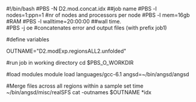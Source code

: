 #!/bin/bash
#PBS -N D2.mod.concat.idx  ##job name
#PBS -l nodes=1:ppn=1  #nr of nodes and processors per node
#PBS -l mem=16gb #RAM
#PBS -l walltime=20:00:00 ##wall time.  
#PBS -j oe  #concatenates error and output files (with prefix job1)

#define variables

OUTNAME="D2.modExp.regionsALL2.unfolded"

#run job in working directory
cd $PBS_O_WORKDIR 

#load modules
module load languages/gcc-6.1
angsd=~/bin/angsd/angsd


#Merge files across all regions within a sample set
time ~/bin/angsd/misc/realSFS cat -outnames $OUTNAME *idx
